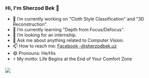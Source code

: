 ### Hi, I'm Sherzod Bek 👋

 
 
- 🔭 I’m currently working on "Cloth Style Classification" and "3D Reconstruction".
- 🌱 I’m currently learning "Depth from Focus/Defocus".
- 🤔 I’m looking for an internship.
- 💬 Ask me about anything related to Computer Vision.
- 📫 How to reach me: [Facebook -@sherzodbek.uz](https://www.facebook.com/sherzodbek.uz)
- 😄 Pronouns: He/His
- ⚡ My motto: Life Begins at the End of Your Comfort Zone
 

<img src="https://github-readme-stats.vercel.app/api?username=sherzod-dev&&show_icons=true&title_color=ffffff&icon_color=EDF1F2&text_color=BEC3C7&bg_color=504F4D">
